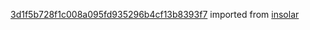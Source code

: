 [3d1f5b728f1c008a095fd935296b4cf13b8393f7](https://github.com/insolar/insolar/commit/3d1f5b728f1c008a095fd935296b4cf13b8393f7) imported from [insolar](https://github.com/insolar/insolar)
